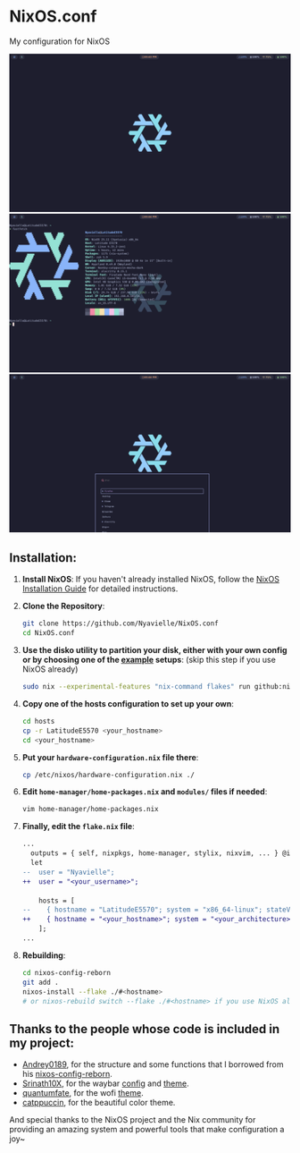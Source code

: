 # NixOS.conf
My configuration for NixOS

![screenshot](./screenshots/screenshot_2025.07.03_15:43:56.png)
![screenshot](./screenshots/screenshot_2025.07.03_15:44:09.png)
![screenshot](./screenshots/screenshot_2025.07.03_15:44:30.png)

## Installation:

1. **Install NixOS**: If you haven't already installed NixOS, follow the [NixOS Installation Guide](https://nixos.org/manual/nixos/stable/#sec-installation) for detailed instructions.

2. **Clone the Repository**:

    ```bash
    git clone https://github.com/Nyavielle/NixOS.conf
    cd NixOS.conf
    ```

3. **Use the disko utility to partition your disk, either with your own config or by choosing one of the [example](https://github.com/nix-community/disko/tree/master/example) setups**: (skip this step if you use NixOS already)
    
    ```bash
    sudo nix --experimental-features "nix-command flakes" run github:nix-community/disko/latest -- --mode destroy,format,mount ./disko.nix
    ```

4. **Copy one of the hosts configuration to set up your own**:

    ```bash
    cd hosts
    cp -r LatitudeE5570 <your_hostname>
    cd <your_hostname>
    ```

5. **Put your `hardware-configuration.nix` file there**:
    
    ```bash
    cp /etc/nixos/hardware-configuration.nix ./
    ```

6. **Edit `home-manager/home-packages.nix` and `modules/` files if needed**:

    ```bash
    vim home-manager/home-packages.nix
    ```

7. **Finally, edit the `flake.nix` file**:

    ```diff
    ...
      outputs = { self, nixpkgs, home-manager, stylix, nixvim, ... } @inputs:
      let
    --  user = "Nyavielle";
    ++  user = "<your_username>";
    
        hosts = [
    --    { hostname = "LatitudeE5570"; system = "x86_64-linux"; stateVersion = "25.05"; }
    ++    { hostname = "<your_hostname>"; system = "<your_architecture>"; stateVersion = "<your_stateVersion>"; }
        ];
    ...
    ```

8. **Rebuilding**:

    ```bash
    cd nixos-config-reborn
    git add .
    nixos-install --flake ./#<hostname>
    # or nixos-rebuild switch --flake ./#<hostname> if you use NixOS already
    ```

## Thanks to the people whose code is included in my project:

- [Andrey0189](https://github.com/Andrey0189), for the structure and some functions that I borrowed from his [nixos-config-reborn](https://github.com/Andrey0189/nixos-config-reborn).
- [Srinath10X](https://github.com/Srinath10X), for the waybar [config](https://github.com/Srinath10X/catppuccin-waybar/blob/main/waybar/config.jsonc) and [theme](https://github.com/Srinath10X/catppuccin-waybar/blob/main/waybar/style.css).
- [quantumfate](https://github.com/quantumfate), for the wofi [theme](https://github.com/quantumfate/wofi/blob/main/src/mocha/style.css).
- [catppuccin](https://github.com/catppuccin), for the beautiful color theme.

And special thanks to the NixOS project and the Nix community for providing an amazing system and powerful tools that make configuration a joy~
